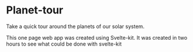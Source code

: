 # Planet-tour

Take a quick tour around the planets of our solar system.

This one page web app was created using Svelte-kit.
It was created in two hours to see what could be done with svelte-kit
